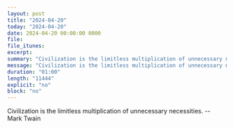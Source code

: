```yaml
---
layout: post
title: "2024-04-20"
today: "2024-04-20"
date: 2024-04-20 00:00:00 0000
file:
file_itunes:
excerpt:
summary: "Civilization is the limitless multiplication of unnecessary necessities. -- Mark Twain"
message: "Civilization is the limitless multiplication of unnecessary necessities. -- Mark Twain"
duration: "01:00"
length: "11444"
explicit: "no"
block: "no"
---
```

Civilization is the limitless multiplication of unnecessary necessities. -- Mark Twain

